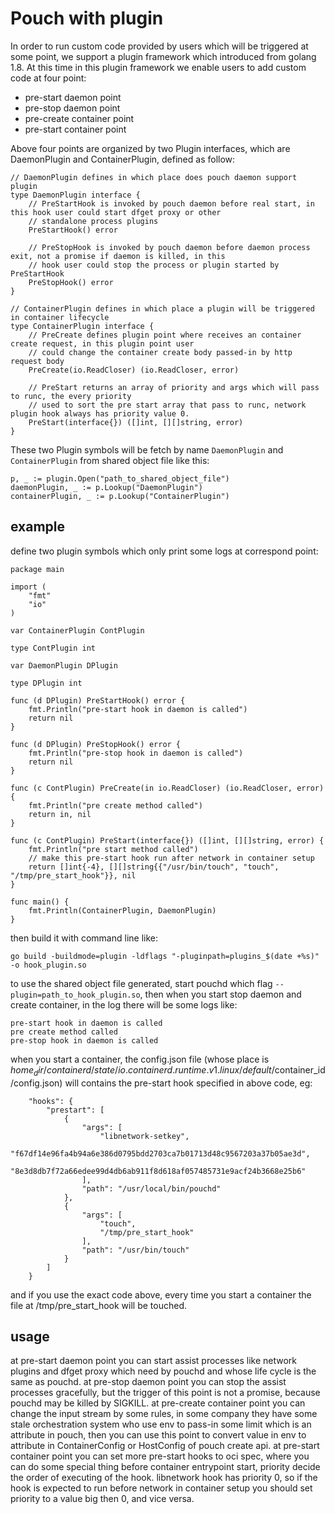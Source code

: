 # Pouch with plugin
In order to run custom code provided by users which will be triggered at some point, we support a plugin framework which introduced from golang 1.8. At this time in this plugin framework we enable users to add custom code at four point:
* pre-start daemon point
* pre-stop daemon point
* pre-create container point
* pre-start container point

Above four points are organized by two Plugin interfaces, which are DaemonPlugin and ContainerPlugin, defined as follow:
```
// DaemonPlugin defines in which place does pouch daemon support plugin
type DaemonPlugin interface {
	// PreStartHook is invoked by pouch daemon before real start, in this hook user could start dfget proxy or other
	// standalone process plugins
	PreStartHook() error

	// PreStopHook is invoked by pouch daemon before daemon process exit, not a promise if daemon is killed, in this
	// hook user could stop the process or plugin started by PreStartHook
	PreStopHook() error
}

// ContainerPlugin defines in which place a plugin will be triggered in container lifecycle
type ContainerPlugin interface {
	// PreCreate defines plugin point where receives an container create request, in this plugin point user
	// could change the container create body passed-in by http request body
	PreCreate(io.ReadCloser) (io.ReadCloser, error)

	// PreStart returns an array of priority and args which will pass to runc, the every priority
	// used to sort the pre start array that pass to runc, network plugin hook always has priority value 0.
	PreStart(interface{}) ([]int, [][]string, error)
}

```
These two Plugin symbols will be fetch by name `DaemonPlugin` and `ContainerPlugin` from shared object file like this:
```
p, _ := plugin.Open("path_to_shared_object_file")
daemonPlugin, _ := p.Lookup("DaemonPlugin")
containerPlugin, _ := p.Lookup("ContainerPlugin")
```

## example
define two plugin symbols which only print some logs at correspond point:
```
package main

import (
	"fmt"
	"io"
)

var ContainerPlugin ContPlugin

type ContPlugin int

var DaemonPlugin DPlugin

type DPlugin int

func (d DPlugin) PreStartHook() error {
	fmt.Println("pre-start hook in daemon is called")
	return nil
}

func (d DPlugin) PreStopHook() error {
	fmt.Println("pre-stop hook in daemon is called")
	return nil
}

func (c ContPlugin) PreCreate(in io.ReadCloser) (io.ReadCloser, error) {
	fmt.Println("pre create method called")
	return in, nil
}

func (c ContPlugin) PreStart(interface{}) ([]int, [][]string, error) {
	fmt.Println("pre start method called")
	// make this pre-start hook run after network in container setup
	return []int{-4}, [][]string{{"/usr/bin/touch", "touch", "/tmp/pre_start_hook"}}, nil
}

func main() {
	fmt.Println(ContainerPlugin, DaemonPlugin)
}
```
then build it with command line like:
```
go build -buildmode=plugin -ldflags "-pluginpath=plugins_$(date +%s)" -o hook_plugin.so
```
to use the shared object file generated, start pouchd which flag `--plugin=path_to_hook_plugin.so`, then when you start stop daemon and create container, in the log there will be some logs like:
```
pre-start hook in daemon is called
pre create method called
pre-stop hook in daemon is called
```
when you start a container, the config.json file (whose place is $home_dir/containerd/state/io.containerd.runtime.v1.linux/default/$container_id/config.json) will contains the pre-start hook specified in above code, eg:
```
    "hooks": {
        "prestart": [
            {
                "args": [
                    "libnetwork-setkey",
                    "f67df14e96fa4b94a6e386d0795bdd2703ca7b01713d48c9567203a37b05ae3d",
                    "8e3d8db7f72a66edee99d4db6ab911f8d618af057485731e9acf24b3668e25b6"
                ],
                "path": "/usr/local/bin/pouchd"
            },
            {
                "args": [
                    "touch",
                    "/tmp/pre_start_hook"
                ],
                "path": "/usr/bin/touch"
            }
        ]
    }
```

and if you use the exact code above, every time you start a container the file at /tmp/pre_start_hook will be touched.

## usage

at pre-start daemon point you can start assist processes like network plugins and dfget proxy which need by pouchd and whose life cycle is the same as pouchd.
at pre-stop daemon point you can stop the assist processes gracefully, but the trigger of this point is not a promise, because pouchd may be killed by SIGKILL.
at pre-create container point you can change the input stream by some rules, in some company they have some stale orchestration system who use env to pass-in some limit which is an attribute in pouch, then you can use this point to convert value in env to attribute in ContainerConfig or HostConfig of pouch create api.
at pre-start container point you can set more pre-start hooks to oci spec, where you can do some special thing before container entrypoint start, priority decide the order of executing of the hook. libnetwork hook has priority 0, so if the hook is expected to run before network in container setup you should set priority to a value big then 0, and vice versa.